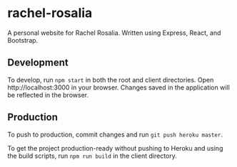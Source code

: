 # rachel-rosalia
A personal website for Rachel Rosalia. Written using Express, React, and Bootstrap.

## Development
To develop, run `npm start` in both the root and client directories. Open http://localhost:3000 in your browser. Changes saved in the application will be reflected in the browser.

## Production
To push to production, commit changes and run `git push heroku master`.

To get the project production-ready without pushing to Heroku and using the build scripts, run `npm run build` in the client directory.